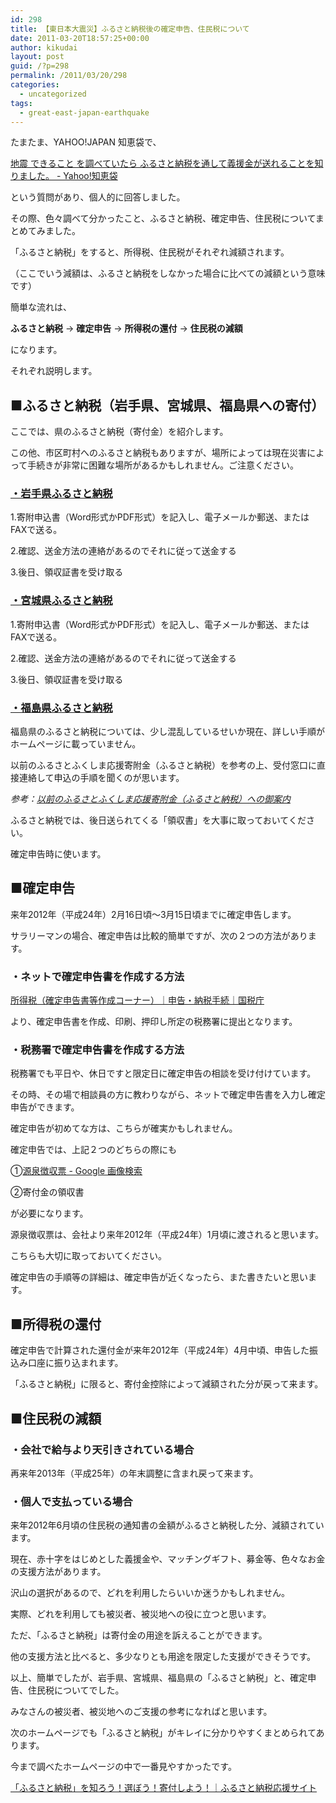 ```yaml
---
id: 298
title: 【東日本大震災】ふるさと納税後の確定申告、住民税について
date: 2011-03-20T18:57:25+00:00
author: kikudai
layout: post
guid: /?p=298
permalink: /2011/03/20/298
categories:
  - uncategorized
tags:
  - great-east-japan-earthquake
---
```

たまたま、YAHOO!JAPAN 知恵袋で、

<a href="http://bit.ly/fltO08" rel="nofollow">地震 できること を調べていたら ふるさと納税を通して義援金が送れることを知りました。 - Yahoo!知恵袋</a>

という質問があり、個人的に回答しました。

その際、色々調べて分かったこと、ふるさと納税、確定申告、住民税についてまとめてみました。

「ふるさと納税」をすると、所得税、住民税がそれぞれ減額されます。
  
（ここでいう減額は、ふるさと納税をしなかった場合に比べての減額という意味です）

簡単な流れは、

**ふるさと納税** → **確定申告** → **所得税の還付** → **住民税の減額**

になります。

それぞれ説明します。

## ■ふるさと納税（岩手県、宮城県、福島県への寄付）

ここでは、県のふるさと納税（寄付金）を紹介します。
  
この他、市区町村へのふるさと納税もありますが、場所によっては現在災害によって手続きが非常に困難な場所があるかもしれません。ご注意ください。

### <a href="http://bit.ly/fc21RV" rel="nofollow">・岩手県ふるさと納税</a>

1.寄附申込書（Word形式かPDF形式）を記入し、電子メールか郵送、またはFAXで送る。
  
2.確認、送金方法の連絡があるのでそれに従って送金する
  
3.後日、領収証書を受け取る

### <a href="http://bit.ly/gI1pKS" rel="nofollow">・宮城県ふるさと納税</a>

1.寄附申込書（Word形式かPDF形式）を記入し、電子メールか郵送、またはFAXで送る。
  
2.確認、送金方法の連絡があるのでそれに従って送金する
  
3.後日、領収証書を受け取る

### <a href="http://bit.ly/emtLme" rel="nofollow">・福島県ふるさと納税</a>

福島県のふるさと納税については、少し混乱しているせいか現在、詳しい手順がホームページに載っていません。
  
以前のふるさとふくしま応援寄附金（ふるさと納税）を参考の上、受付窓口に直接連絡して申込の手順を聞くのが思います。

_参考：<a href="http://bit.ly/f4CZVK" rel="nofollow">以前のふるさとふくしま応援寄附金（ふるさと納税）への御案内</a>_

ふるさと納税では、後日送られてくる「領収書」を大事に取っておいてください。
  
確定申告時に使います。

## ■確定申告

来年2012年（平成24年）2月16日頃～3月15日頃までに確定申告します。
  
サラリーマンの場合、確定申告は比較的簡単ですが、次の２つの方法があります。

### ・ネットで確定申告書を作成する方法

<a href="http://bit.ly/eS484o" rel="nofollow">所得税（確定申告書等作成コーナー）｜申告・納税手続｜国税庁</a>

より、確定申告書を作成、印刷、押印し所定の税務署に提出となります。

### ・税務署で確定申告書を作成する方法

税務署でも平日や、休日ですと限定日に確定申告の相談を受け付けています。
  
その時、その場で相談員の方に教わりながら、ネットで確定申告書を入力し確定申告ができます。
  
確定申告が初めてな方は、こちらが確実かもしれません。

確定申告では、上記２つのどちらの際にも

①<a href="http://bit.ly/hDCC20" rel="nofollow">源泉徴収票 - Google 画像検索</a>
  
②寄付金の領収書

が必要になります。
  
源泉徴収票は、会社より来年2012年（平成24年）1月頃に渡されると思います。
  
こちらも大切に取っておいてください。

確定申告の手順等の詳細は、確定申告が近くなったら、また書きたいと思います。

## ■所得税の還付

確定申告で計算された還付金が来年2012年（平成24年）4月中頃、申告した振込み口座に振り込まれます。
  
「ふるさと納税」に限ると、寄付金控除によって減額された分が戻って来ます。

## ■住民税の減額

### ・会社で給与より天引きされている場合

再来年2013年（平成25年）の年末調整に含まれ戻って来ます。

### ・個人で支払っている場合

来年2012年6月頃の住民税の通知書の金額がふるさと納税した分、減額されています。

現在、赤十字をはじめとした義援金や、マッチングギフト、募金等、色々なお金の支援方法があります。
  
沢山の選択があるので、どれを利用したらいいか迷うかもしれません。

実際、どれを利用しても被災者、被災地への役に立つと思います。
  
ただ、「ふるさと納税」は寄付金の用途を訴えることができます。
  
他の支援方法と比べると、多少なりとも用途を限定した支援ができそうです。

以上、簡単でしたが、岩手県、宮城県、福島県の「ふるさと納税」と、確定申告、住民税についてでした。
  
みなさんの被災者、被災地へのご支援の参考になればと思います。

次のホームページでも「ふるさと納税」がキレイに分かりやすくまとめられてあります。
  
今まで調べたホームページの中で一番見やすかったです。

<a href="http://bit.ly/i2pofZ" rel="nofollow">「ふるさと納税」を知ろう！選ぼう！寄付しよう！｜ふるさと納税応援サイト</a>